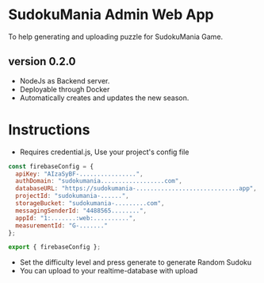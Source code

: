 # SudokuMania Admin Web App
To help generating and uploading puzzle for SudokuMania Game.

## version 0.2.0
- NodeJs as Backend server. 
- Deployable through Docker
- Automatically creates and updates the new season.

# Instructions
- Requires credential.js, Use your project's config file

```javascript
const firebaseConfig = {
  apiKey: "AIzaSyBF-................",
  authDomain: "sudokumania..................com",
  databaseURL: "https://sudokumania-.............................app",
  projectId: "sudokumania-......",
  storageBucket: "sudokumania-.........com",
  messagingSenderId: "4488565........",
  appId: "1:.......:web:..........",
  measurementId: "G-......."
};

export { firebaseConfig };
```
- Set the difficulty level and press generate to generate Random Sudoku
- You can upload to your realtime-database with upload
